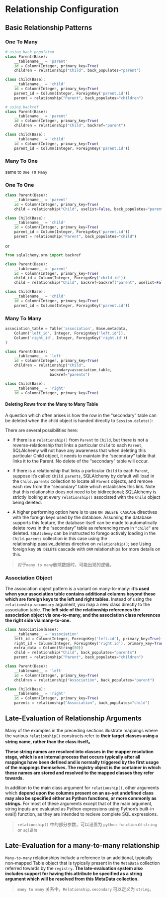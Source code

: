 # Relationship Configuration

## Basic Relationship Patterns

### One To Many

```py
# using back_populated
class Parent(Base):
    __tablename__ = 'parent'
    id = Column(Integer, primary_key=True)
    children = relationship("Child", back_populates="parent")

class Child(Base):
    __tablename__ = 'child'
    id = Column(Integer, primary_key=True)
    parent_id = Column(Integer, ForeignKey('parent.id'))
    parent = relationship("Parent", back_populates="children")
```

```py
# using backref
class Parent(Base):
    __tablename__ = 'parent'
    id = Column(Integer, primary_key=True)
    children = relationship("Child", backref="parent")

class Child(Base):
    __tablename__ = 'child'
    id = Column(Integer, primary_key=True)
    parent_id = Column(Integer, ForeignKey('parent.id'))
```
 
### Many To One

same to `One TO Many`

### One To One

```py
class Parent(Base):
    __tablename__ = 'parent'
    id = Column(Integer, primary_key=True)
    child = relationship("Child", uselist=False, back_populates="parent")

class Child(Base):
    __tablename__ = 'child'
    id = Column(Integer, primary_key=True)
    parent_id = Column(Integer, ForeignKey('parent.id'))
    parent = relationship("Parent", back_populates="child")
```

or 

```py
from sqlalchemy.orm import backref

class Parent(Base):
    __tablename__ = 'parent'
    id = Column(Integer, primary_key=True)
    child_id = Column(Integer, ForeignKey('child.id'))
    child = relationship("Child", backref=backref("parent", uselist=False))

class Child(Base):
    __tablename__ = 'child'
    id = Column(Integer, primary_key=True)
    parent_id = Column(Integer, ForeignKey('parent.id'))
```

### Many To Many

```py
association_table = Table('association', Base.metadata,
    Column('left_id', Integer, ForeignKey('left.id')),
    Column('right_id', Integer, ForeignKey('right.id'))
)

class Parent(Base):
    __tablename__ = 'left'
    id = Column(Integer, primary_key=True)
    children = relationship("Child",
                    secondary=association_table,
                    backref="parents")

class Child(Base):
    __tablename__ = 'right'
    id = Column(Integer, primary_key=True)
```

#### Deleting Rows from the Many to Many Table

A question which often arises is how the row in the “secondary” table can be deleted when the child object is handed directly to `Session.delete()`:

There are several possibilities here:

- If there is a `relationship()` from `Parent` to `Child`, but there is not a reverse-relationship that links a particular `Child` to each `Parent`, SQLAlchemy will not have any awareness that when deleting this particular Child object, it needs to maintain the “secondary” table that links it to the Parent. No delete of the “secondary” table will occur.

- If there is a relationship that links a particular `Child` to each `Parent`, suppose it’s called `Child.parents`, SQLAlchemy by default will load in the `Child.parents` collection to locate all `Parent` objects, and remove each row from the “secondary” table which establishes this link. Note that this relationship does not need to be bidirectional; SQLAlchemy is strictly looking at every `relationship()` associated with the `Child` object being deleted.

- A higher performing option here is to use `ON DELETE CASCADE` directives with the foreign keys used by the database. Assuming the database supports this feature, the database itself can be made to automatically delete rows in the “secondary” table as referencing rows in `“child”` are deleted. `SQLAlchemy` can be instructed to forego actively loading in the `Child.parents` collection in this case using the relationship.passive_deletes directive on `relationship()`; see Using foreign key `ON DELETE` cascade with `ORM` relationships for more details on this.

> 对于`many to many`删除数据时，可能出现的逻辑。

### Association Object

The association object pattern is a variant on many-to-many: __it’s used when your association table contains additional columns beyond those which are foreign keys to the left and right tables.__ Instead of using the `relationship.secondary` argument, you map a new class directly to the association table. __The left side of the relationship references the association object via one-to-many, and the association class references the right side via many-to-one.__

```py
class Association(Base):
    __tablename__ = 'association'
    left_id = Column(Integer, ForeignKey('left.id'), primary_key=True)
    right_id = Column(Integer, ForeignKey('right.id'), primary_key=True)
    extra_data = Column(String(50))
    child = relationship("Child", back_populates="parents")
    parent = relationship("Parent", back_populates="children")

class Parent(Base):
    __tablename__ = 'left'
    id = Column(Integer, primary_key=True)
    children = relationship("Association", back_populates="parent")

class Child(Base):
    __tablename__ = 'right'
    id = Column(Integer, primary_key=True)
    parents = relationship("Association", back_populates="child")
```

## Late-Evaluation of Relationship Arguments

Many of the examples in the preceding sections illustrate mappings where the various `relationship()` constructs refer to __their target classes using a string name, rather than the class itself。__

__These string names are resolved into classes in the mapper resolution stage, which is an internal process that occurs typically after all mappings have been defined and is normally triggered by the first usage of the mappings themselves. The registry object is the container in which these names are stored and resolved to the mapped classes they refer towards.__

In addition to the main class argument for `relationship()`, other arguments which __depend upon the columns present on an as-yet undefined class may also be specified either as Python functions, or more commonly as strings.__ For most of these arguments except that of the main argument, string inputs are evaluated as Python expressions using Python’s built-in eval() function, as they are intended to recieve complete SQL expressions.

> `relationship()` 中的部分参数，可以设置为 `python function` or `string` or `sql语句`

## Late-Evaluation for a many-to-many relationship

`Many-to-many` relationships include a reference to an additional, typically non-mapped Table object that is typically present in the `MetaData` collection referred towards by the `registry`. __The late-evaluation system also includes support for having this attribute be specified as a string argument which will be resolved from this MetaData collection.__

> `many to many` 关系中，`Relationship.secondary` 可以定义为 `string`。
